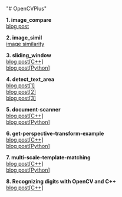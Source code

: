 "# OpenCVPlus"
<p>
<b> 1. image_compare	</b><br>
<a href="https://blog.naver.com/tommybee/221880102318"> blog post </a>
<p>
<b>2. image_simil	</b><br>
<a href="https://blog.naver.com/tommybee/221883175671"> image similarity </a>
<p>
<b>3. sliding_window	</b><br>
<a href="https://blog.naver.com/tommybee/221869366375"> blog post[C++] </a> <br>
<a href="https://blog.naver.com/tommybee/221871179531"> blog post[Python] </a><br>
<p>
<b>4. detect_text_area	</b><br>
<a href="https://blog.naver.com/tommybee/221828026550"> blog post[1] </a><br>
<a href="https://blog.naver.com/tommybee/221829618641"> blog post[2] </a><br>
<a href="https://blog.naver.com/tommybee/221831109817"> blog post[3] </a><br>
<p>
<b>5. document-scanner	</b><br>
<a href="https://blog.naver.com/tommybee/221927723393"> blog post[C++] </a><br>
<a href="https://blog.naver.com/tommybee/221925606566"> blog post[Python] </a><br>
<p>
<b>6. get-perspective-transform-example	</b><br>
<a href="https://blog.naver.com/tommybee/221923484378"> blog post[C++] </a><br>
<a href="https://blog.naver.com/tommybee/221923053442"> blog post[Python] </a><br>
<p>
<b>7. multi-scale-template-matching	</b><br>
<a href="https://blog.naver.com/tommybee/221914090637"> blog post[C++] </a><br>
<a href="https://blog.naver.com/tommybee/221906750991"> blog post[Python] </a><br>
  <p>
<b>8. Recognizing digits with OpenCV and C++	</b><br>
<a href="https://blog.naver.com/tommybee/221957997624"> blog post[C++] </a>

